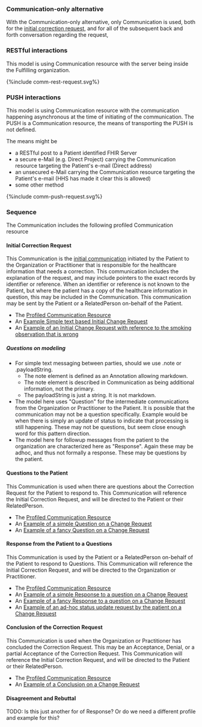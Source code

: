 ### Communication-only alternative

With the Communication-only alternative, only Communication is used, both for the [initial correction request](StructureDefinition-patient-correction-communication-initial.html), and for all of the subsequent back and forth conversation regarding the request,

### RESTful interactions

This model is using Communication resource with the server being inside the Fulfilling organization.

<div>
{%include comm-rest-request.svg%}
</div>

### PUSH interactions

This model is using Communication resource with the communication happening asynchronous at the time of initiating of the communication. The PUSH is a Communication resource, the means of transporting the PUSH is not defined. 

The means might be 
- a RESTful post to a Patient identified FHIR Server
- a secure e-Mail (e.g. Direct Project) carrying the Communication resource targeting the Patient's e-mail (Direct address)
- an unsecured e-Mail carrying the Communication resource targeting the Patient's e-mail (HHS has made it clear this is allowed)
- some other method 

<div>
{%include comm-push-request.svg%}
</div>

### Sequence 

The Communication includes the following profiled Communication resource

#### Initial Correction Request

This Communication is the [initial communication](StructureDefinition-patient-correction-communication-initial.html) initiated by the Patient to the Organization or Practitioner that is responsible for the healthcare information that needs a correction. This communication includes the explanation of the request, and may include pointers to the exact records by identifier or reference. When an identifier or reference is not known to the Patient, but where the patient has a copy of the healthcare information in question, this may be included in the Communication. This communication may be sent by the Patient or a RelatedPerson on-behalf of the Patient.

* The [Profiled Communication Resource](StructureDefinition-patient-correction-communication-initial.html)
* An [Example Simple text based Initial Change Request](Communication-ex-CommunicationInitial.html)
* An [Example of an Initial Change Request with reference to the smoking observation that is wrong](Communication-ex-CommunicationInitial.html)

##### Questions on modeling

* For simple text messaging between parties, should we use .note or .payloadString. 
  * The note element is defined as an Annotation allowing markdown.
  * The note element is described in Communication as being additional information, not the primary.
  * The payloadString is just a string. It is not markdown.
* The model here uses "Question" for the intermediate communications from the Organization or Practitioner to the Patient. It is possible that the communication may not be a question specifically. Example would be when there is simply an update of status to indicate that processing is still happening. These may not be questions, but seem close enough word for this pattern direction.
* The model here for followup messages from the patient to the organization are characterized here as "Response". Again these may be adhoc, and thus not formally a response. These may be questions by the patient. 

#### Questions to the Patient
This Communication is used when there are questions about the Correction Request for the Patient to respond to. This Communication will reference the Initial Correction Request, and will be directed to the Patient or their RelatedPerson.

* The [Profiled Communication Resource](StructureDefinition-patient-correction-communication-question.html)
* An [Example of a simple Question on a Change Request](Communication-ex-CommunicationQuestion1.html)
* An [Example of a fancy Question on a Change Request](Communication-ex-CommunicationQuestion2.html)

#### Response from the Patient to a Questions
This Communication is used by the Patient or a RelatedPerson on-behalf of the Patient to respond to Questions. This Communication will reference the Initial Correction Request, and will be directed to the Organization or Practitioner.

* The [Profiled Communication Resource](StructureDefinition-patient-correction-communication-response.html)
* An [Example of a simple Response to a question on a Change Request](Communication-ex-CommunicationResponse1.html)
* An [Example of a fancy Response to a question on a Change Request](Communication-ex-CommunicationResponse2.html)
* An [Example of an ad-hoc status update request by the patient on a Change Request](Communication-ex-CommunicationResponse3.html)

#### Conclusion of the Correction Request
This Communication is used when the Organization or Practitioner has concluded the Correction Request. This may be an Acceptance, Denial, or a partial Acceptance of the Correction Request. This Communication will reference the Initial Correction Request, and will be directed to the Patient or their RelatedPerson.

* The [Profiled Communication Resource](StructureDefinition-patient-correction-communication-conclusion.html)
* An [Example of a Conclusion on a Change Request](Communication-ex-CommunicationConclusion.html)

#### Disagreement and Rebuttal
TODO: Is this just another for of Response? Or do we need a different profile and example for this?

